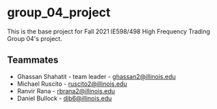 # group_04_project

This is the base project for Fall 2021 IE598/498 High Frequency Trading Group 04's project.

## Teammates
- Ghassan Shahatit - team leader - ghassan2@illinois.edu
- Michael Ruscito - ruscito2@illinois.edu
- Ranvir Rana - rbrana2@illinois.edu
- Daniel Bullock - djb6@illinois.edu
